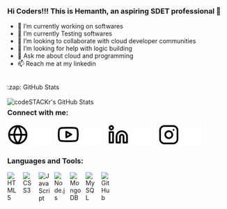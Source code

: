 ### Hi Coders!!! This is Hemanth, an aspiring SDET professional 👋

- 🔭 I’m currently working on softwares
- 🌱 I’m currently Testing softwares
- 👯 I’m looking to collaborate with cloud developer communities 
- 🤔 I’m looking for help with logic building
- 💬 Ask me about cloud and programming
- 📫 Reach me at my linkedin  

<br>
<summary>:zap: GitHub Stats </summary>
<br>
    <img align="left" alt="codeSTACKr's GitHub Stats" src="https://github-readme-stats.vercel.app/api?username=hemanthkumar3461&show_icons=true&hide_border=false&title_color=ff652f&icon_color=FFE400&bg_color=09131B&text_color=ffffff&border_color=0c1a25" />
    

### Connect with me:

[![website](./img/globe-light.svg)](https://github.com/hemanthkumar3461)
[![website](./img/globe-dark.svg)](https://github.com/hemanthkumar3461)
&nbsp;&nbsp;
[![website](./img/youtube-light.svg)](https://www.youtube.com/channel/UCAgCnawNvJ7q0YxUDWJH9cQ)
[![website](./img/youtube-dark.svg)](https://www.youtube.com/channel/UCAgCnawNvJ7q0YxUDWJH9cQ)
&nbsp;&nbsp;
[![website](./img/linkedin-light.svg)](https://www.linkedin.com/in/hemanthkumar3461/)
[![website](./img/linkedin-dark.svg)](https://www.linkedin.com/in/hemanthkumar3461/)
&nbsp;&nbsp;
[![website](./img/instagram-light.svg)](https://www.instagram.com/hemanthhanish/)
[![website](./img/instagram-dark.svg)](https://www.instagram.com/hemanthhanish/)

### Languages and Tools:


<img align="left" alt="HTML5" width="26px" src="https://cdn.jsdelivr.net/gh/devicons/devicon/icons/html5/html5-original.svg" style="padding-right:10px;" />
<img align="left" alt="CSS3" width="26px" src="https://cdn.jsdelivr.net/gh/devicons/devicon/icons/css3/css3-original.svg" style="padding-right:10px;" />
<img align="left" alt="JavaScript" width="26px" src="https://cdn.jsdelivr.net/gh/devicons/devicon/icons/javascript/javascript-original.svg" style="padding-right:10px;" />
<img align="left" alt="Node.js" width="26px" src="https://cdn.jsdelivr.net/gh/devicons/devicon/icons/nodejs/nodejs-original.svg" style="padding-right:10px;" />
<img align="left" alt="MongoDB" width="26px" src="https://cdn.jsdelivr.net/gh/devicons/devicon/icons/mongodb/mongodb-original.svg" style="padding-right:10px;" />
<img align="left" alt="MySQL" width="26px" src="https://cdn.jsdelivr.net/gh/devicons/devicon/icons/mysql/mysql-original.svg" style="padding-right:10px;" />
<img align="left" alt="GitHub" width="26px" src="https://user-images.githubusercontent.com/3369400/139448065-39a229ba-4b06-434b-bc67-616e2ed80c8f.png" style="padding-right:10px;" />


<br />
<br />

[website]: https://www.google.com/
[youtube]: https://www.youtube.com/channel/UCAgCnawNvJ7q0YxUDWJH9cQ
[instagram]: https://instagram.com/hemanthhanish
[linkedin]: https://www.linkedin.com/in/hemanthkumar3461/


